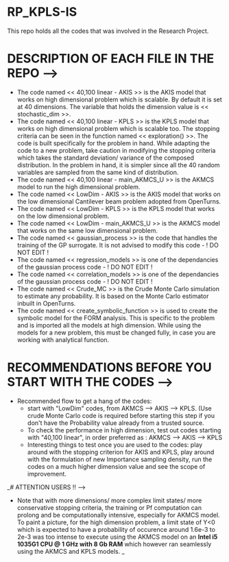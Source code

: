 # **RP_KPLS-IS**
This repo holds all the codes that was involved in the Research Project.

# DESCRIPTION OF EACH FILE IN THE REPO -->

* The code named << 40,100 linear - AKIS >> is the AKIS model that works on high dimensional problem which is scalable. By default it is set at 40 dimensions. The variable that holds the dimension value is << stochastic_dim >>.
* The code named << 40,100 linear - KPLS >> is the KPLS model that works on high dimensional problem which is scalable too. The stopping criteria can be seen in the function named << exploration() >>. The code is built specifically for the problem in hand. While adapting the code to a new problem, take caution in modifying the stopping criteria which takes the standard deviation/ variance of the composed distribution. In the problem in hand, it is simpler since all the 40 random variables are sampled from the same kind of distribution.
* The code named << 40,100 linear - main_AKMCS_U >> is the AKMCS model to run the high dimensional problem.
* The code named << LowDim - AKIS >> is the AKIS model that works on the low dimensional Cantilever beam problem adopted from OpenTurns.
* The code named << LowDim - KPLS >> is the KPLS model that works on the low dimensional problem.
* The code named << LowDim - main_AKMCS_U >> is the AKMCS model that works on the same low dimensional problem.
* The code named << gaussian_process >> is the code that handles the training of the GP surrogate. It is not advised to modify this code - ! DO NOT EDIT !
* The code named << regression_models >> is one of the dependancies of the gaussian process code - ! DO NOT EDIT !
* The code named << correlation_models >> is one of the dependancies of the gaussian process code - ! DO NOT EDIT !
* The code named << Crude_MC >> is the Crude Monte Carlo simulation to estimate any probability. It is based on the Monte Carlo estimator inbuilt in OpenTurns.
* The code named << create_symbolic_function >> is used to create the symbolic model for the FORM analysis. This is specific to the problem and is imported all the models at high dimension. While using the models for a new problem, this must be changed fully, in case you are working with analytical function.

# RECOMMENDATIONS BEFORE YOU START WITH THE CODES -->

- Recommended flow to get a hang of the codes:
  - start with "LowDim" codes, from AKMCS --> AKIS --> KPLS. (Use crude Monte Carlo code is required before starting this step if you don't have the Probability value already from a trusted source.
  - To check the performance in high dimension, test out codes starting with  "40,100 linear", in order preferred as : AKMCS --> AKIS --> KPLS
  - Interesting things to test once you are used to the codes: play around with the stopping criterion for AKIS and KPLS, play around with the formulation of new Importance sampling density, run the codes on a much higher dimension value and see the scope of improvement.
 
_# ATTENTION USERS !! -->

- Note that with more dimensions/ more complex limit states/ more conservative stopping criteria, the training or Pf computation can prolong and be computationally intensive, especially for AKMCS model. To paint a picture, for the high dimension problem, a limit state of Y<0 which is expected to have a probability of occurence around 1.6e-3 to 2e-3 was too intense to execute using the AKMCS model on an **Intel i5 1035G1 CPU @ 1 GHz with 8 Gb RAM** which however ran seamlessly using the AKMCS and KPLS models. 
_
